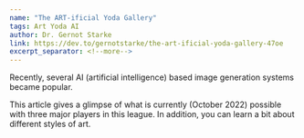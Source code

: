 ```yaml
---
name: "The ART-ificial Yoda Gallery"
tags: Art Yoda AI
author: Dr. Gernot Starke
link: https://dev.to/gernotstarke/the-art-ificial-yoda-gallery-47oe
excerpt_separator: <!--more-->
---
```

Recently, several AI (artificial intelligence) based image generation systems became popular.

This article gives a glimpse of what is currently (October 2022) possible with three major players in this league. In addition, you can learn a bit about different styles of art.
<!--more-->
